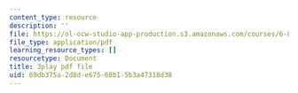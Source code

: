 ```yaml
---
content_type: resource
description: ''
file: https://ol-ocw-studio-app-production.s3.amazonaws.com/courses/6-890-algorithmic-lower-bounds-fun-with-hardness-proofs-fall-2014/69db375a2d8de67568b15b3a47318d38_28WhZvnvsAg.pdf
file_type: application/pdf
learning_resource_types: []
resourcetype: Document
title: 3play pdf file
uid: 69db375a-2d8d-e675-68b1-5b3a47318d38
---
```

